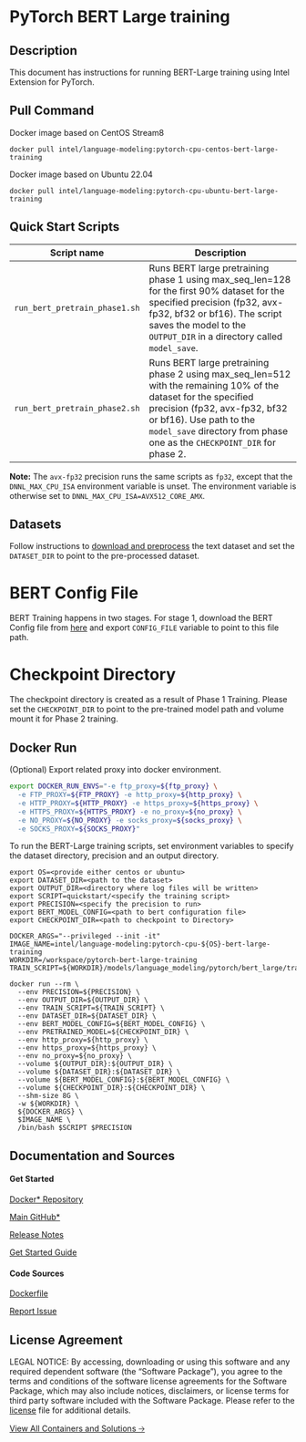 # PyTorch BERT Large training

## Description 
This document has instructions for running BERT-Large training using Intel Extension for PyTorch. 

## Pull Command

Docker image based on CentOS Stream8
```
docker pull intel/language-modeling:pytorch-cpu-centos-bert-large-training
```

Docker image based on Ubuntu 22.04
```
docker pull intel/language-modeling:pytorch-cpu-ubuntu-bert-large-training
```

## Quick Start Scripts
| Script name | Description |
|-------------|-------------|
| `run_bert_pretrain_phase1.sh` | Runs BERT large pretraining phase 1 using max_seq_len=128 for the first 90% dataset for the specified precision (fp32, avx-fp32, bf32 or bf16). The script saves the model to the `OUTPUT_DIR` in a directory called `model_save`. |
| `run_bert_pretrain_phase2.sh` | Runs BERT large pretraining phase 2 using max_seq_len=512 with the remaining 10% of the dataset for the specified precision (fp32, avx-fp32, bf32 or bf16). Use path to the `model_save` directory from phase one as the `CHECKPOINT_DIR` for phase 2. |

**Note:** The `avx-fp32` precision runs the same scripts as `fp32`, except that the `DNNL_MAX_CPU_ISA` environment variable is unset. The environment variable is otherwise set to `DNNL_MAX_CPU_ISA=AVX512_CORE_AMX`.

## Datasets
Follow instructions to [download and preprocess](https://github.com/IntelAI/models/blob/v2.9.0/quickstart/language_modeling/pytorch/bert_large/training/cpu/README.md#datasets)  the text dataset and set the `DATASET_DIR` to point to the pre-processed dataset.

# BERT Config File
BERT Training happens in two stages. For stage 1, download the BERT Config file from [here](https://drive.google.com/drive/folders/1oQF4diVHNPCclykwdvQJw8n_VIWwV0PT) and export `CONFIG_FILE` variable to point to this file path. 

# Checkpoint Directory
The checkpoint directory is created as a result of Phase 1 Training. Please set the `CHECKPOINT_DIR` to point to the pre-trained model path and volume mount it for Phase 2 training. 

## Docker Run
(Optional) Export related proxy into docker environment.
```bash
export DOCKER_RUN_ENVS="-e ftp_proxy=${ftp_proxy} \
  -e FTP_PROXY=${FTP_PROXY} -e http_proxy=${http_proxy} \
  -e HTTP_PROXY=${HTTP_PROXY} -e https_proxy=${https_proxy} \
  -e HTTPS_PROXY=${HTTPS_PROXY} -e no_proxy=${no_proxy} \
  -e NO_PROXY=${NO_PROXY} -e socks_proxy=${socks_proxy} \
  -e SOCKS_PROXY=${SOCKS_PROXY}"
```
To run the BERT-Large training scripts, set environment variables to specify the dataset directory, precision and an output directory. 

```
export OS=<provide either centos or ubuntu>
export DATASET_DIR=<path to the dataset>
export OUTPUT_DIR=<directory where log files will be written>
export SCRIPT=quickstart/<specify the training script>
export PRECISION=<specify the precision to run>
export BERT_MODEL_CONFIG=<path to bert configuration file>
export CHECKPOINT_DIR=<path to checkpoint to Directory>

DOCKER_ARGS="--privileged --init -it"
IMAGE_NAME=intel/language-modeling:pytorch-cpu-${OS}-bert-large-training
WORKDIR=/workspace/pytorch-bert-large-training
TRAIN_SCRIPT=${WORKDIR}/models/language_modeling/pytorch/bert_large/training/run_pretrain_mlperf.py  

docker run --rm \
  --env PRECISION=${PRECISION} \
  --env OUTPUT_DIR=${OUTPUT_DIR} \
  --env TRAIN_SCRIPT=${TRAIN_SCRIPT} \
  --env DATASET_DIR=${DATASET_DIR} \
  --env BERT_MODEL_CONFIG=${BERT_MODEL_CONFIG} \
  --env PRETRAINED_MODEL=${CHECKPOINT_DIR} \
  --env http_proxy=${http_proxy} \
  --env https_proxy=${https_proxy} \
  --env no_proxy=${no_proxy} \
  --volume ${OUTPUT_DIR}:${OUTPUT_DIR} \
  --volume ${DATASET_DIR}:${DATASET_DIR} \
  --volume ${BERT_MODEL_CONFIG}:${BERT_MODEL_CONFIG} \
  --volume ${CHECKPOINT_DIR}:${CHECKPOINT_DIR} \
  --shm-size 8G \
  -w ${WORKDIR} \
  ${DOCKER_ARGS} \
  $IMAGE_NAME \
  /bin/bash $SCRIPT $PRECISION
```
## Documentation and Sources
#### Get Started​
[Docker* Repository](https://hub.docker.com/r/intel/language-modeling)

[Main GitHub*](https://github.com/IntelAI/models)

[Release Notes](https://github.com/IntelAI/models/releases)

[Get Started Guide](https://github.com/IntelAI/models/blob/master/quickstart/quickstart/language_modeling/pytorch/bert_large/training/cpu/DEVCATALOG.md)

#### Code Sources
[Dockerfile](https://github.com/IntelAI/models/tree/master/docker/pyt-cpu)

[Report Issue](https://community.intel.com/t5/Intel-Optimized-AI-Frameworks/bd-p/optimized-ai-frameworks)

## License Agreement
LEGAL NOTICE: By accessing, downloading or using this software and any required dependent software (the “Software Package”), you agree to the terms and conditions of the software license agreements for the Software Package, which may also include notices, disclaimers, or license terms for third party software included with the Software Package. Please refer to the [license](https://github.com/IntelAI/models/tree/master/third_party) file for additional details.

[View All Containers and Solutions 🡢](https://www.intel.com/content/www/us/en/developer/tools/software-catalog/containers.html?s=Newest)

